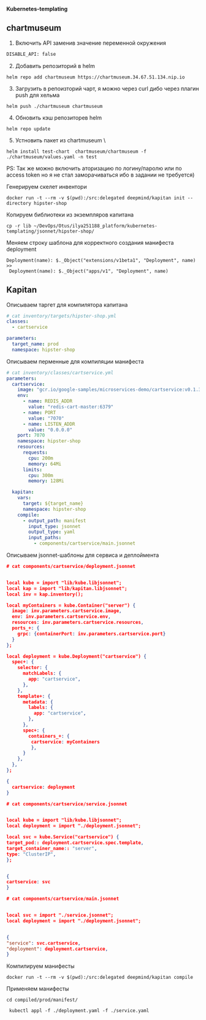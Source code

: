 **Kubernetes-templating**

## **chartmuseum**

1. Включить API заменив значение переменной окружения
```python
DISABLE_API: false
```
  2. Добавить репозиторий в helm 
```shell
helm repo add chartmuseum https://chartmuseum.34.67.51.134.nip.io
```
  3. Загрузить в репоизторий чарт, я можно через curl дибо через плагин push для хельма 
```shell
helm push ./chartmuseum chartmuseum
```
  4. Обновить кэш репозиторев helm 
```shell
helm repo update
```
  5. Устновить пакет из chartmuseum \
```shell
helm install test-chart  chartmuseum/chartmuseum -f ./chartmuseum/values.yaml -n test
```
PS: Так же можно включить аторизацию по логину/паролю или по access token но я не стал заморачиваться ибо в задании не требуется)



Генерируем скелет инвентори 
```
docker run -t --rm -v $(pwd):/src:delegated deepmind/kapitan init --directory hipster-shop
```

Копируем библиотеки из экземпляров капитана
```
cp -r lib ~/DevOps/Otus/ilya251188_platform/kubernetes-templating/jsonnet/hipster-shop/ 
```
Меняем строку шаблона для корректного создания манифеста deployment
```
Deployment(name): $._Object("extensions/v1beta1", "Deployment", name)
>>
 Deployment(name): $._Object("apps/v1", "Deployment", name)
```

## **Kapitan**

Описываем таргет для компилятора капитана
```yaml
# cat inventory/targets/hipster-shop.yml
classes:
  - cartservice

parameters:
  target_name: prod
  namespace: hipster-shop 
  ```
  
Описываем перменные для компиляции манифеста 
```yaml
# cat inventory/classes/cartservice.yml
parameters:
  cartservice:
    image: "gcr.io/google-samples/microservices-demo/cartservice:v0.1.3"
    env:
      - name: REDIS_ADDR
        value: "redis-cart-master:6379"
      - name: PORT
        value: "7070"
      - name: LISTEN_ADDR
        value: "0.0.0.0"
    port: 7070
    namespace: hipster-shop
    resources:
      requests:
        cpu: 200m
        memory: 64Mi
      limits:
        cpu: 300m
        memory: 128Mi

  kapitan:
    vars:
      target: ${target_name}
      namespace: hipster-shop
    compile:
      - output_path: manifest
        input_type: jsonnet
        output_type: yaml
        input_paths:
          - components/cartservice/main.jsonnet
```

Описываем jsonnet-шаблоны для сервиса и деплоймента
```json
# cat components/cartservice/deployment.jsonnet


local kube = import "lib/kube.libjsonnet";
local kap = import "lib/kapitan.libjsonnet";
local inv = kap.inventory();

local myContainers = kube.Container("server") {
  image: inv.parameters.cartservice.image,
  env: inv.parameters.cartservice.env,
  resources: inv.parameters.cartservice.resources,
  ports_+: {
    grpc: {containerPort: inv.parameters.cartservice.port}
  }
};

local deployment = kube.Deployment("cartservice") {
  spec+: {
    selector: {
      matchLabels: {
        app: "cartservice",
      },
    },
    template+: {
      metadata: {
        labels: {
          app: "cartservice",
        },
      },
      spec+: {
        containers_+: {
         cartservice: myContainers
         },
      }
    },
  },
};

{
  cartservice: deployment
}
```

```json
# cat components/cartservice/service.jsonnet


local kube = import "lib/kube.libjsonnet";
local deployment = import "./deployment.jsonnet";

local svc = kube.Service("cartservice") {
target_pod:: deployment.cartservice.spec.template,
target_container_name:: "server",
type: "ClusterIP",
};


{
cartservice: svc
}
```

```json
# cat components/cartservice/main.jsonnet


local svc = import "./service.jsonnet";
local deployment = import "./deployment.jsonnet";


{
"service": svc.cartservice,
"deployment": deployment.cartservice,
}
```

Компилируем манифесты 
```shell
docker run -t --rm -v $(pwd):/src:delegated deepmind/kapitan compile
```

Применяем манифесты
```shell
cd compiled/prod/manifest/
```
```shell
 kubectl appl -f ./deployment.yaml -f ./service.yaml
```